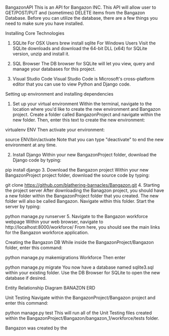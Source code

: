 BangazonAPI
This is an API for Bangazon INC. This API will allow user to GET/POST/PUT and (sometimes) DELETE items from the Bangazon Database. Before you can utilize the database, there are a few things you need to make sure you have installed.

Installing Core Technologies
1. SQLite
For OSX Users
brew install sqlite
For Windows Users
Visit the SQLite downloads and download the 64-bit DLL (x64) for SQLite version, unzip and install it.

2. SQL Browser
The DB browser for SQLite will let you view, query and manage your databases for this project.

3. Visual Studio Code
Visual Studio Code is Microsoft's cross-platform editor that you can use to view Python and Django code.

Setting up environment and installing dependencies
1. Set up your virtual environment
Within the terminal, navigate to the location where you'd like to create the new environment and Bangazon project. Create a folder called BangazonProject and navigate within the new folder. Then, enter this text to create the new environment:

virtualenv ENV
Then activate your environment:

source ENV/bin/activate
Note that you can type "deactivate" to end the new environment at any time.

2. Install Django
Within your new BangazonProject folder, download the Django code by typing:

pip install django
3. Download the Bangazon project
Within your new BangazonProject project folder, download the source code by typing:

git clone https://github.com/blathering-barnacles/Bangazon.git
4. Starting the project server
After downloading the Banagzon project, you should have a new folder within the BangazonProject folder that you created. The new folder will also be called Bangazon. Navigate within this folder. Start the server by typing:

python manage.py runserver
5. Navigate to the Bangazon workforce webpage
Within your web browser, navigate to http://localhost:8000/workforce/ From here, you should see the main links for the Bangazon workforce application.

Creating the Bangazon DB
While inside the BangazonProject/Bangazon folder, enter this command:

python manage.py makemigrations Workforce
Then enter

python manage.py migrate
You now have a database named sqlite3.sql within your existing folder. Use the DB Browser for SQLite to open the new database if desired.

Entity Relationship Diagram
BANAZON ERD

Unit Testing
Navigate within the BangazonProject/Bangazon project and enter this command:

python manage.py test
This will run all of the Unit Testing files created within the BangazonProject/Bangazon/bangazon_1/workforce/tests folder.

Bangazon was created by the